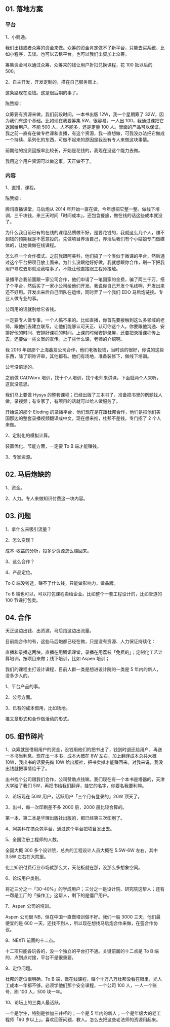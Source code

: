 ## 01. 落地方案

### 平台

1、小鹅通。

我们出钱或者众筹的资金来做。众筹的资金肯定做不了新平台，只能去买系统，比如小程序，去谈。也可以去租平台。也可以我们出资加上众筹。

筹集资金可以通过众筹，众筹来的钱让用户折扣兑换课程，花 100 抵以后的 500。

2、自主开发，开发定制的，搭在自己服务器上。

这条路现在没钱。这是很后期的事了。

陈赞柳：

众筹要有资源来做，我们前段时间，一本书出版 12W，我一个星期筹了 32W，因为我们有这个基础。比如现在我要筹集 5W，很容易。一人出 100，我通过课把它返回给用户。不能 500 人，人不能多，还是定量 100 人。里面的产品可以保证，我之前一直有在做专栏课和直播，有这个资源，我一直想做，可我没办法把它做成一个持续、系列化的东西，可做不起来的原因是我没有专人来做这块事情。

前期他的投资回报率比较长，开始是花钱的，我现在没这个能力去做。

我用这个用户资源可以做这事，天正做不了。

### 内容

1、直播、课程。

陈赞柳：

腾讯直播课堂，马后炮从 2014 年开始一直在做，今年想把它整一整。做线下培训，三千块钱，来三天时间「时间成本」，还包含餐旅，做在线的话这些成本就没了。

为什么我目前已有的在线的课程品质做不好，是要花钱的，我就这么几个人，赚不到钱的预期我是不愿意投的。先做项目养活自己，养活后我们有个小姑娘专门做媒体的，让她做做在线课程。

怎么样一个合作模式。之前我跟阿美科，他们搞了一个类似于微课的平台，然后通过这个平台把项目放上面来。为什么没跟他好好做，我就想跟你合作，刷一下把我用户导过去那就没我啥事了。不能让他直接跟工程师接触。

录播平台我前面跟一家公司合作，他们申请了一笔国家的金费，骗了两三千万，搭了个平台，然后买了一家小公司给他们开发。我说你自己开发个毛线啊，开发出来还不好用。开发出来后自己团队在运维，同时弄了一个我们 EDO 马后炮链接。专业人做专业的事。

公司用的话就别给它省钱。

一定要专人做专事，一个人搞不来的。比如直播，你首先要接触到这么多领域的老师，跟他们去建立联系，让他们能够认可天正、认可你这个人。你要跟他沟通、安排好他的时间、安排好课程的时间。上课的时候安排录屏，还要把录播课程传上去，还要做一些文案的宣传。上了些什么课，老师的介绍啊。

我 2016 年跟那个上海鑫友公司合作，他们老板投钱，当时谈的很好，你说的这些东西，除了职称评审，其他都有。他们有场地，准备装修下，做线下培训。

公号没前途的。

之前做 CADWorx 培训，找十个人培训，找个老师来讲课，下面就两个人来听，这就没意思。

我们马上要做 Hysys 的整套课程；已经出版了三本书了，准备把书里的例题找人做，录视频；有专家了，有项目的话就可以给人做服务了。

 开始说的那个 Eloding 的录播平台，他们现在是在跟杜邦合作，他们是把他们美国那边的整套录播视频翻译成中文，现在想来推，杜邦不差钱，专门招了 2 个人来做。

2、定制化的模拟计算。

装置优化、节能方面，一定要 To B 端才能赚钱。

3、专家资源。

## 02. 马后炮缺的

1、资金。

2、人力。专人来做知识付费这一块内容。

## 03. 问题

1、拿什么来吸引流量？

2、怎么变现？

成本-收益的分析，投多少资源怎么赚回来。

3、这么合作？

4、产品定位。

To C 端没钱途，赚不了什么钱，只能做影响力，做品牌。

To B 端也可以，可以打包课程卖给企业。比如整个一套工程设计的，比如管道的 100 节课打包卖。


## 04. 合作

天正这边出钱、出资源，马后炮这边出流量。

目前能合作的有，这些马后炮都已经在做，只是没有资源、人力保证持续化：

直播和录播这两块，直播在用腾讯课堂，录播在用荔枝「免费的」；定制化工艺计算培训，按项目来做；线下培训，比如 Aspen 培训；

我们的课程主打设计课程，目前人群一类是想进设计院的一类是 5 年内的新人，没多少人的。

1、平台产品的事。

2、公号方面。

3、已有的成本借用，比如场地。

推文章形式和合作做活动的形式。


## 05. 细节碎片

1、众筹就是借用用户的资金，没钱用他们的把书出了，钱到时退还给用户，再送一本书当利息。现在出一本书，成本大概在 8W 左右，加上翻译成本总共大概 10W，我出书的话要先掏 10W 给出版社，把书卖掉才能赚回来。对我来说，我没出钱就把事情给干了。

出书找个公司跟我们合作，公司赞助点钱嘛。我们现在有一个本书是塔器的，天津大学给了我们 5W，再把书给我们翻译，挂它的名字，你要名我要利嘛。

2、论坛现在 50W 用户，活跃用户「三个月有登录的」20W 顶天了。

3、出书，每一次印刷差不多 2000 册，2000 册比较合算的。

第一本、第二本是华理出版社出版的，都已经第三次印刷了。

4、阿美科在搞众包平台，通过这个平台把项目发出去。

5、全国注册工程师的人数。

全国大概 300 多个设计院，总共的工程设计人员大概在 5.5W-6W 左右，其中 3.5W 左右在大院里。

化工知识付费行业市场就那么大，天花板就在那，没那么多想象空间。

6、论坛用户类别。

将近三分之一「30-40%」的学成用户；三分之一是设计院、研究院这帮人；还有一帮是工厂的「操作工」这帮人，剩下的是僵尸用户。

7、Aspen 公司的培训。

Aspen 公司很 NB，但在中国一直做培训做不好。我们一般 3000 三天，他们最便宜的是 600 一天，还找不到人，所以现在想找马后炮合作来做，在签合作协议。

8、NEXTi 前面的十二点。

十二项只能各玩各的，没一个独立的平台打不通。关键前面的十二点是 To B 端的，点到点对接，平台不是很重要。

9、定位问题。

杜邦的定位很明确，To B 端，做在线课程，赚个十万八万杜邦没看在眼里，光人工成本一年都不够。必须学他们那个安全课程，一个公司 100 人，一人一个账号，刷 100 人，500 块一年。

10、论坛上的三类人最活跃。

一个是学生，特别是参加三井杯的；一个是 5 年内的新人；一个是年级大的老工程师「60 岁以上」，喜欢回答问题，教人。怎么去把这些老法师的资源用起来。



